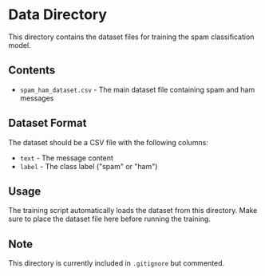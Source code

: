 # Data Directory

This directory contains the dataset files for training the spam classification model.

## Contents

- `spam_ham_dataset.csv` - The main dataset file containing spam and ham messages

## Dataset Format

The dataset should be a CSV file with the following columns:

- `text` - The message content
- `label` - The class label ("spam" or "ham")

## Usage

The training script automatically loads the dataset from this directory. Make sure to place the dataset file here before running the training.

## Note

This directory is currently included in `.gitignore` but commented.
